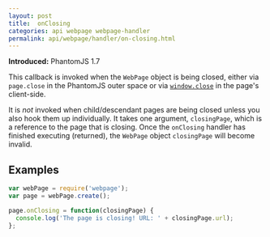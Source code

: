 ```yaml
---
layout: post
title:  onClosing
categories: api webpage webpage-handler
permalink: api/webpage/handler/on-closing.html
---
```


**Introduced:** PhantomJS 1.7

This callback is invoked when the `WebPage` object is being closed, either via `page.close` in the PhantomJS outer space or via [`window.close`](https://developer.mozilla.org/docs/DOM/window.close) in the page's client-side.

It is _not_ invoked when child/descendant pages are being closed unless you also hook them up individually. It takes one argument, `closingPage`, which is a reference to the page that is closing. Once the `onClosing` handler has finished executing (returned), the `WebPage` object `closingPage` will become invalid.

## Examples

```javascript
var webPage = require('webpage');
var page = webPage.create();

page.onClosing = function(closingPage) {
  console.log('The page is closing! URL: ' + closingPage.url);
};
```








